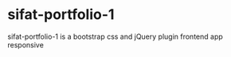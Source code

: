# sifat-portfolio-1
sifat-portfolio-1 is a bootstrap css and jQuery plugin frontend app responsive 
